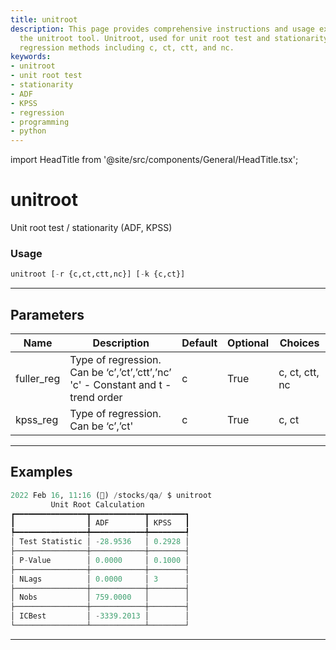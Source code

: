 ```yaml
---
title: unitroot
description: This page provides comprehensive instructions and usage examples for
  the unitroot tool. Unitroot, used for unit root test and stationarity, offers multiple
  regression methods including c, ct, ctt, and nc.
keywords:
- unitroot
- unit root test
- stationarity
- ADF
- KPSS
- regression
- programming
- python
---
```


import HeadTitle from '@site/src/components/General/HeadTitle.tsx';

<HeadTitle title="unitroot - Qa - Crypto - Reference | OpenBB Terminal Docs" />

# unitroot

Unit root test / stationarity (ADF, KPSS)

### Usage

```python
unitroot [-r {c,ct,ctt,nc}] [-k {c,ct}]
```

---

## Parameters

| Name | Description | Default | Optional | Choices |
| ---- | ----------- | ------- | -------- | ------- |
| fuller_reg | Type of regression. Can be ‘c’,’ct’,’ctt’,’nc’ 'c' - Constant and t - trend order | c | True | c, ct, ctt, nc |
| kpss_reg | Type of regression. Can be ‘c’,’ct' | c | True | c, ct |


---

## Examples

```python
2022 Feb 16, 11:16 (🦋) /stocks/qa/ $ unitroot
         Unit Root Calculation
┏━━━━━━━━━━━━━━━━┳━━━━━━━━━━━━┳━━━━━━━━┓
┃                ┃ ADF        ┃ KPSS   ┃
┡━━━━━━━━━━━━━━━━╇━━━━━━━━━━━━╇━━━━━━━━┩
│ Test Statistic │ -28.9536   │ 0.2928 │
├────────────────┼────────────┼────────┤
│ P-Value        │ 0.0000     │ 0.1000 │
├────────────────┼────────────┼────────┤
│ NLags          │ 0.0000     │ 3      │
├────────────────┼────────────┼────────┤
│ Nobs           │ 759.0000   │        │
├────────────────┼────────────┼────────┤
│ ICBest         │ -3339.2013 │        │
└────────────────┴────────────┴────────┘
```
---
